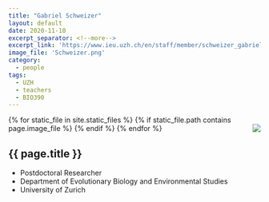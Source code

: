 ```yaml
---
title: "Gabriel Schweizer"
layout: default
date: 2020-11-10
excerpt_separator: <!--more-->
excerpt_link: 'https://www.ieu.uzh.ch/en/staff/member/schweizer_gabriel.html'
image_file: 'Schweizer.png'
category:
  - people
tags:
  - UZH
  - teachers
  - BIO390
---
```


{% for static_file in site.static_files %}
  {% if static_file.path contains page.image_file %}
<img style="float: right; max-width: 60px;" src="{{ static_file.path | relative_url}}" />
  {% endif %}
{% endfor %}

## {{ page.title }}

* Postdoctoral Researcher
* Department of Evolutionary Biology and Environmental Studies
* University of Zurich

<!--more-->

